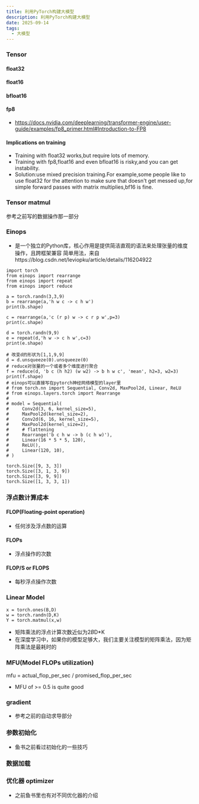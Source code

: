 ```yaml
---
title: 利用PyTorch构建大模型
description: 利用PyTorch构建大模型
date: 2025-09-14
tags:
  - 大模型
---
```


### Tensor
#### float32
#### float16
#### bfloat16
#### fp8
* https://docs.nvidia.com/deeplearning/transformer-engine/user-guide/examples/fp8_primer.html#Introduction-to-FP8

#### Implications on training
* Training with float32 works,but require lots of memory.
* Training with fp8,float16 and even bfloat16 is risky,and you can get instability.
* Solution:use mixed precision training.For example,some people like to use float32 for the attention to make sure that doesn't get messed up,for simple forward passes with matrix multiplies,bf16 is fine.

### Tensor matmul
参考之前写的数据操作那一部分

### Einops
* 是一个独立的Python库，核心作用是提供简洁直观的语法来处理张量的维度操作，且跨框架兼容
简单用法，来自https://blog.csdn.net/leviopku/article/details/116204922
```
import torch
from einops import rearrange
from einops import repeat
from einops import reduce

a = torch.randn(3,3,9)
b = rearrange(a,'h w c -> c h w')
print(b.shape)

c = rearrange(a,'c (r p) w -> c r p w',p=3)
print(c.shape)

d = torch.randn(9,9)
e = repeat(d,'h w -> c h w',c=3)
print(e.shape)

# 改变d的形状为[1,1,9,9]
d = d.unsqueeze(0).unsqueeze(0)
# reduce对张量的一个或者多个维度进行聚合
f = reduce(d, 'b c (h h2) (w w2) -> b h w c', 'mean', h2=3, w2=3)
print(f.shape)
# einops可以直接写在pytorch神经网络模型的layer里
# from torch.nn import Sequential, Conv2d, MaxPool2d, Linear, ReLU
# from einops.layers.torch import Rearrange
#
# model = Sequential(
#     Conv2d(3, 6, kernel_size=5),
#     MaxPool2d(kernel_size=2),
#     Conv2d(6, 16, kernel_size=5),
#     MaxPool2d(kernel_size=2),
#     # flattening
#     Rearrange('b c h w -> b (c h w)'),
#     Linear(16 * 5 * 5, 120),
#     ReLU(),
#     Linear(120, 10),
# )
```
```
torch.Size([9, 3, 3])
torch.Size([3, 1, 3, 9])
torch.Size([3, 9, 9])
torch.Size([1, 3, 3, 1])
```

### 浮点数计算成本
#### FLOP(Floating-point operation)
* 任何涉及浮点数的运算
#### FLOPs
* 浮点操作的次数
#### FLOP/S or FLOPS
* 每秒浮点操作次数

### Linear Model
```
x = torch.ones(B,D)
w = torch.randn(D,K)
Y = torch.matmul(x,w)
```
* 矩阵乘法的浮点计算次数近似为2*B*D*K
* 在深度学习中，如果你的模型足够大，我们主要关注模型的矩阵乘法，因为矩阵乘法是最耗时的

### MFU(Model FLOPs utilization)
mfu = actual_flop_per_sec / promised_flop_per_sec
* MFU of >= 0.5 is quite good

### gradient
* 参考之前的自动求导部分

### 参数初始化
* 鱼书之前看过初始化的一些技巧

### 数据加载

### 优化器 optimizer
* 之前鱼书里也有对不同优化器的介绍